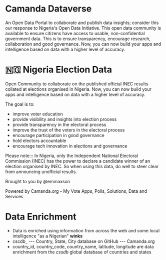 # Camanda Dataverse
An Open Data Portal to collaborate and publish data insights; consider this our response to Nigeria's Open Data Initiative. This open data community is available to ensure citizens have access to usable, non-confidential government data. This is to ensure transparency, encourage research, collaboration and good governance. Now, you can now build your apps and intelligence based on data with a higher level of accuracy.


# 🇳🇬 Nigeria Election Data
Open Community to collaborate on the published official INEC results collated at elections organised in Nigeria. Now, you can now build your apps and intelligence based on data with a higher level of accuracy.

The goal is to:
- improve voter education
- provide visibility and insights into election process
- provide transparency in the electoral process
- improve the trust of the voters in the electoral process
- encourage participation in good governance
- hold electors accountable
- encourage tech innovation in elections and governance

Please note:::
In Nigeria, only the Independent National Electoral Commission (INEC) has the power to declare a candidate winner of an election organised by INEC.
So when using this data, do well to steer clear from announcing unofficial results.

Brought to you by @emmaxson

Powered by Camanda.org - My Vote Apps, Polls, Solutions, Data and Services

# Data Enrichment
* Data is enriched using information from across the web and some local intelligence "as a Nigerian" **winks**
* cscdb_ --- Country, State, City database on GitHub --- Camanda.org
* country_id, country_code, country_name, latitude, longitude are data enrichment from the *cssdb* global database of countries and states
